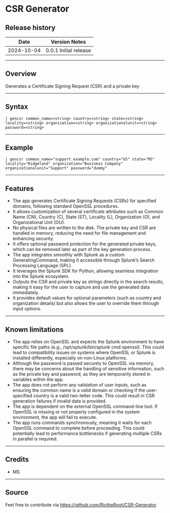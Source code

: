 # CSR Generator

## Release history

| Date       | Version Notes |  
|------------|---------------|  
| 2024-10-04 | 0.0.1 Initial release |

---

## Overview
Generates a Certificate Signing Request (CSR) and a private key

---

## Syntax

```| gencsr common_name=<string> country=<string> state=<string> locality=<string> organization=<string> organizationalunit=<string> password=<string>```

---

## Example

```| gencsr common_name="support.example.com" country="US" state="MS" locality="Ridgeland" organization="Business Company" organizationalunit="Support" password="dummy"```

---

## Features

* The app generates Certificate Signing Requests (CSRs) for specified domains, following standard OpenSSL procedures.
* It allows customization of several certificate attributes such as Common Name (CN), Country (C), State (ST), Locality (L), Organization (O), and Organizational Unit (OU).
* No physical files are written to the disk. The private key and CSR are handled in memory, reducing the need for file management and enhancing security.
* It offers optional password protection for the generated private keys, which can be removed later as part of the key generation process.
* The app integrates smoothly with Splunk as a custom GeneratingCommand, making it accessible through Splunk’s Search Processing Language (SPL).
* It leverages the Splunk SDK for Python, allowing seamless integration into the Splunk ecosystem.
* Outputs the CSR and private key as strings directly in the search results, making it easy for the user to capture and use the generated data immediately.
* It provides default values for optional parameters (such as country and organization details) but also allows the user to override them through input options.


---

## Known limitations

* The app relies on OpenSSL and expects the Splunk environment to have specific file paths (e.g., /opt/splunk/bin/splunk cmd openssl). This could lead to compatibility issues on systems where OpenSSL or Splunk is installed differently, especially on non-Linux platforms.
* Although the password is passed securely to OpenSSL via memory, there may be concerns about the handling of sensitive information, such as the private key and password, as they are temporarily stored in variables within the app.
* The app does not perform any validation of user inputs, such as ensuring the common name is a valid domain or checking if the user-specified country is a valid two-letter code. This could result in CSR generation failures if invalid data is provided.
* The app is dependent on the external OpenSSL command-line tool. If OpenSSL is missing or not properly configured in the system environment, the app will fail to execute.
* The app runs commands synchronously, meaning it waits for each OpenSSL command to complete before proceeding. This could potentially lead to performance bottlenecks if generating multiple CSRs in parallel is required.

---

## Credits

* MS

---

## Source

Feel free to contribute via https://github.com/RictheRoot/CSR-Generator
